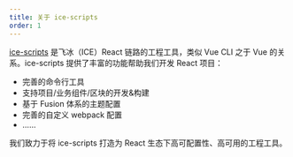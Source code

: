 ```yaml
---
title: 关于 ice-scripts
order: 1
---
```


[ice-scripts](https://github.com/ice-lab/ice-scripts) 是飞冰（ICE）React 链路的工程工具，类似 Vue CLI 之于 Vue 的关系。ice-scripts 提供了丰富的功能帮助我们开发 React 项目：

- 完善的命令行工具
- 支持项目/业务组件/区块的开发&构建
- 基于 Fusion 体系的主题配置
- 完善的自定义 webpack 配置
- ……

我们致力于将 ice-scripts 打造为 React 生态下高可配置性、高可用的工程工具。